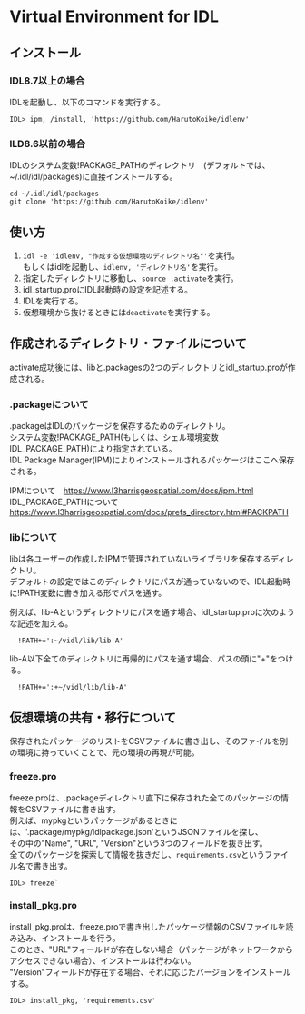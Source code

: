 # Virtual Environment for IDL

## インストール
### IDL8.7以上の場合
IDLを起動し、以下のコマンドを実行する。<br>
```
IDL> ipm, /install, 'https://github.com/HarutoKoike/idlenv'
```
### ILD8.6以前の場合
IDLのシステム変数!PACKAGE_PATHのディレクトリ　(デフォルトでは、~/.idl/idl/packages)に直接インストールする。<br>
```
cd ~/.idl/idl/packages
git clone 'https://github.com/HarutoKoike/idlenv'
```

## 使い方
1. `idl -e 'idlenv, "作成する仮想環境のディレクトリ名"'`を実行。<br>
    もしくはidlを起動し、`idlenv, 'ディレクトリ名'`を実行。
2. 指定したディレクトリに移動し、`source .activate`を実行。
3. idl_startup.proにIDL起動時の設定を記述する。
4. IDLを実行する。
5. 仮想環境から抜けるときには`deactivate`を実行する。


## 作成されるディレクトリ・ファイルについて
activate成功後には、libと.packagesの2つのディレクトリとidl_startup.proが作成される。

### .packageについて
.packageはIDLのパッケージを保存するためのディレクトリ。<br>
システム変数!PACKAGE_PATH(もしくは、シェル環境変数IDL_PACKAGE_PATH)により指定されている。<br>
IDL Package Manager(IPM)によりインストールされるパッケージはここへ保存される。<br>

IPMについて　https://www.l3harrisgeospatial.com/docs/ipm.html <br>
IDL_PACKAGE_PATHについて https://www.l3harrisgeospatial.com/docs/prefs_directory.html#PACKPATH 



### libについて
libは各ユーザーの作成したIPMで管理されていないライブラリを保存するディレクトリ。<br>
デフォルトの設定ではこのディレクトリにパスが通っていないので、IDL起動時に!PATH変数に書き加える形でパスを通す。

例えば、lib-Aというディレクトリにパスを通す場合、idl_startup.proに次のような記述を加える。 
```{idl}
  !PATH+=':~/vidl/lib/lib-A'
```
lib-A以下全てのディレクトリに再帰的にパスを通す場合、パスの頭に"+"をつける。
```{idl}
  !PATH+=':+~/vidl/lib/lib-A'
```



## 仮想環境の共有・移行について
保存されたパッケージのリストをCSVファイルに書き出し、そのファイルを別の環境に持っていくことで、元の環境の再現が可能。

### freeze.pro
freeze.proは、.packageディレクトリ直下に保存された全てのパッケージの情報をCSVファイルに書き出す。 <br>
例えば、mypkgというパッケージがあるときには、'.package/mypkg/idlpackage.json'というJSONファイルを探し、 <br>
その中の"Name", "URL", "Version"という3つのフィールドを抜き出す。<br>
全てのパッケージを探索して情報を抜きだし、`requirements.csv`というファイル名で書き出す。<br>
```
IDL> freeze`
```

### install_pkg.pro
install_pkg.proは、freeze.proで書き出したパッケージ情報のCSVファイルを読み込み、インストールを行う。<br>
このとき、"URL"フィールドが存在しない場合（パッケージがネットワークからアクセスできない場合）、インストールは行わない。<br>
"Version"フィールドが存在する場合、それに応じたバージョンをインストールする。<br>
```
IDL> install_pkg, 'requirements.csv'
```

